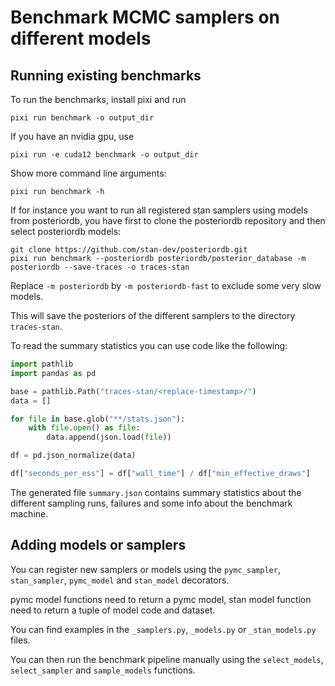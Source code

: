 # Benchmark MCMC samplers on different models

## Running existing benchmarks

To run the benchmarks, install pixi and run

```
pixi run benchmark -o output_dir
```

If you have an nvidia gpu, use

```
pixi run -e cuda12 benchmark -o output_dir
```

Show more command line arguments:

```
pixi run benchmark -h
```

If for instance you want to run all registered stan samplers using models from posteriordb,
you have first to clone the posteriordb repository and then select posteriordb models:

```
git clone https://github.com/stan-dev/posteriordb.git
pixi run benchmark --posteriordb posteriordb/posterior_database -m posteriordb --save-traces -o traces-stan
```

Replace `-m posteriordb` by `-m posteriordb-fast` to exclude some very slow models.

This will save the posteriors of the different samplers to the directory `traces-stan`.

To read the summary statistics you can use code like the following:

```python
import pathlib
import pandas as pd

base = pathlib.Path("traces-stan/<replace-timestamp>/")
data = []

for file in base.glob("**/stats.json"):
    with file.open() as file:
        data.append(json.load(file))

df = pd.json_normalize(data)

df["seconds_per_ess"] = df["wall_time"] / df["min_effective_draws"]
```


The generated file `summary.json` contains summary statistics about the different sampling runs, failures and some info about the benchmark machine.


## Adding models or samplers

You can register new samplers or models using the `pymc_sampler`, `stan_sampler`, `pymc_model` and `stan_model` decorators.

pymc model functions need to return a pymc model, stan model function need to return a tuple of model code and dataset.

You can find examples in the `_samplers.py`, `_models.py` or `_stan_models.py` files.

You can then run the benchmark pipeline manually using the `select_models`, `select_sampler` and `sample_models` functions.

